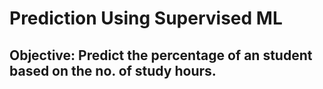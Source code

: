 # Prediction Using Supervised ML

## Objective: Predict the percentage of an student based on the no. of study hours.
